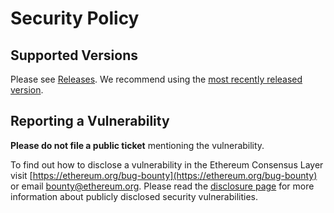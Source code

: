 # Security Policy

## Supported Versions

Please see [Releases](https://github.com/ethereum/consensus-specs/releases/). We recommend using the [most recently released version](https://github.com/ethereum/consensus-specs/releases/latest).

## Reporting a Vulnerability

**Please do not file a public ticket** mentioning the vulnerability.

To find out how to disclose a vulnerability in the Ethereum Consensus Layer visit [https://ethereum.org/bug-bounty](https://ethereum.org/bug-bounty) or email bounty@ethereum.org. Please read the [disclosure page](https://ethereum.org/bug-bounty) for more information about publicly disclosed security vulnerabilities.
